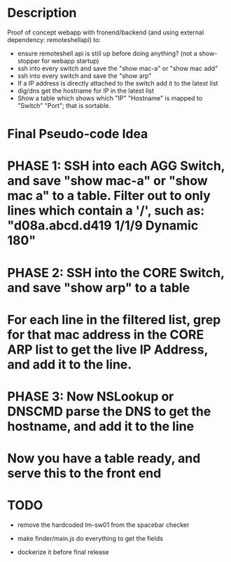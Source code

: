 # Description

Proof of concept webapp with fronend/backend (and using external dependency: remoteshellapi) to:

* ensure remoteshell api is still up before doing anything? (not a show-stopper for webapp startup)
* ssh into every switch and save the "show mac-a" or "show mac add"
* ssh into every switch and save the "show arp"
* If a IP address is directly attached to the switch add it to the latest list
* dig/dns get the hostname for IP in the latest list
* Show a table which shows which "IP" "Hostname" is mapped to "Switch" "Port"; that is sortable.

# Final Pseudo-code Idea

# PHASE 1: SSH into each AGG Switch, and save "show mac-a" or "show mac a" to a table. Filter out to only lines which contain a '/', such as: "d08a.abcd.d419 1/1/9 Dynamic 180"
# PHASE 2: SSH into the CORE Switch, and save "show arp" to a table
# For each line in the filtered list, grep for that mac address in the CORE ARP list to get the live IP Address, and add it to the line.
# PHASE 3: Now NSLookup or DNSCMD parse the DNS to get the hostname, and add it to the line
# Now you have a table ready, and serve this to the front end

# TODO

* remove the hardcoded lm-sw01 from the spacebar checker

* make finder/main.js do everything to get the fields

* dockerize it before final release